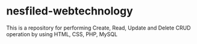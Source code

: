 # nesfiled-webtechnology
This is a repository for performing Create, Read, Update and Delete CRUD operation by using HTML, CSS, PHP, MySQL
